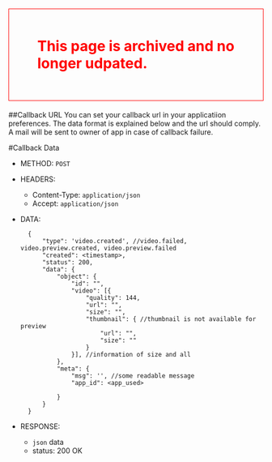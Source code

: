 <h1 style='color:red; padding:2em; border:1px solid red'> This page is archived and no longer udpated. </h1>

##Callback URL
You can set your callback url in your applicatiion preferences. The data format is explained below
and the url should comply. A mail will be sent to owner of app in case of callback failure.

#Callback Data
- METHOD: `POST`
- HEADERS:
    - Content-Type: `application/json`
    - Accept: `application/json`
- DATA:
    
        {
            "type": 'video.created', //video.failed, video.preview.created, video.preview.failed 
            "created": <timestamp>,
            "status": 200,
            "data": {
                "object": {
                    "id": "",
                    "video": [{
                        "quality": 144,
                        "url": "",
                        "size": "",
                        "thumbnail": { //thumbnail is not available for preview
                            "url": "",
                            "size": ""
                        }
                    }], //information of size and all
                },
                "meta": {
                    "msg": '', //some readable message
                    "app_id": <app_used>
                    
                }
            }
        }

- RESPONSE:
    - `json` data
    - status: 200 OK
